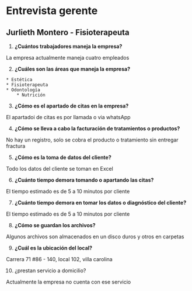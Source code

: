 # Entrevista gerente 

  ## Jurlieth Montero - Fisioterapeuta
  
  1. **¿Cuántos trabajadores maneja la empresa?** 
  
  La empresa actualmente maneja cuatro empleados
  
  2. **¿Cuáles son las áreas que maneja la empresa?**
  
  	* Estética 
	* Fisioterapeuta
	* Odontología
        * Nutrición 
      
  3. **¿Cómo es el apartado de citas en la empresa?**
  
  El apartadoi de citas es por llamada o via whatsApp
      
  4. **¿Cómo se lleva a cabo la facturación de tratamientos o productos?**
  
  No hay un registro, solo se cobra el producto o tratamiento sin entregar fractura

  5. **¿Cómo es la toma de datos del cliente?**
  
  Todo los datos del cliente se toman en Excel 

  6. **¿Cuánto tiempo demora tomando o apartando las citas?**
  
  El tiempo estimado es de 5 a 10 minutos por cliente

  7. **¿Cuánto tiempo demora en tomar los datos o diagnóstico del cliente?**
  
  El tiempo estimado es de 5 a 10 minutos por cliente

  8. **¿Cómo se guardan los archivos?**
  
  Algunos archivos son almacenados en un disco duros y otros en carpetas

  9. **¿Cuál es la ubicación del  local?**
  
  Carrera 71 #86 - 140, local 102, villa carolina
       
  10. ¿prestan servicio a domicilio? 
  
  Actualmente la empresa no cuenta con ese servicio 











